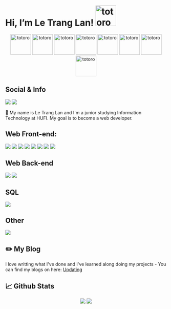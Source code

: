 # Hi, I’m Le Trang Lan!  <img src="https://emoji.gg/assets/emoji/9085-totoro.png" width="64px" height="64px" alt="totoro">

<p align="center">
<img src="https://projectertest.000webhostapp.com/gif/html.gif" width="64px" height="64px" alt="totoro"> <img src="https://projectertest.000webhostapp.com/gif/css.gif" width="64px" height="64px" alt="totoro"> <img src="https://projectertest.000webhostapp.com/gif/js.gif" width="64px" height="64px" alt="totoro"> <img src="https://projectertest.000webhostapp.com/gif/boostrap.gif" width="64px" height="64px" alt="totoro"> <img src="https://projectertest.000webhostapp.com/gif/node.gif" width="64px" height="64px" alt="totoro"> <img src="https://projectertest.000webhostapp.com/gif/react.gif" width="64px" height="64px" alt="totoro"> <img src="https://projectertest.000webhostapp.com/gif/mongodb.gif" width="64px" height="64px" alt="totoro"> <img src="https://projectertest.000webhostapp.com/gif/vs.gif" width="64px" height="64px" alt="totoro"></p>

## Social & Info
<a href=https://www.linkedin.com/in/ltlan/> <img src="https://img.shields.io/badge/linkedin-%230077B5.svg?style=for-the-badge&logo=linkedin&logoColor=white"></a>  <a href=https://www.facebook.com/ltlan/><img src="https://img.shields.io/badge/Facebook-%231877F2.svg?style=for-the-badge&logo=Facebook&logoColor=white"></a>

👨 My name is Le Trang Lan and I'm a junior studying Information Technology at HUFI. My goal is to become a web developer.

## Web Front-end:
<img src="https://img.shields.io/badge/react-%2320232a.svg?style=for-the-badge&logo=react&logoColor=%2361DAFB"> <img src="https://img.shields.io/badge/javascript-%23323330.svg?style=for-the-badge&logo=javascript&logoColor=%23F7DF1E"> <img src="https://img.shields.io/badge/html5-%23E34F26.svg?style=for-the-badge&logo=html5&logoColor=white"> <img src="https://img.shields.io/badge/css3-%231572B6.svg?style=for-the-badge&logo=css3&logoColor=white"> <img src="https://img.shields.io/badge/redux-%23593d88.svg?style=for-the-badge&logo=redux&logoColor=white"> <img src="https://img.shields.io/badge/tailwindcss-%2338B2AC.svg?style=for-the-badge&logo=tailwind-css&logoColor=white"> <img src="https://img.shields.io/badge/bootstrap-%23563D7C.svg?style=for-the-badge&logo=bootstrap&logoColor=white"/> <img src="https://img.shields.io/badge/SASS-hotpink.svg?style=for-the-badge&logo=SASS&logoColor=white">

## Web Back-end
<img src="https://img.shields.io/badge/node.js-6DA55F?style=for-the-badge&logo=node.js&logoColor=white">  <img src="https://img.shields.io/badge/express.js-%23404d59.svg?style=for-the-badge&logo=express&logoColor=%2361DAFB">

## SQL
<img src="https://img.shields.io/badge/MongoDB-%234ea94b.svg?style=for-the-badge&logo=mongodb&logoColor=white">

## Other
<img src="https://img.shields.io/badge/c++-%2300599C.svg?style=for-the-badge&logo=c%2B%2B&logoColor=white">

## ✏️ My Blog

I love writting what I've done and I've learned along doing my projects - You can find my blogs on here: <a href="#"> Updating </a>


## 📈 Github Stats
<p align="center">
<img src="https://github-readme-stats.vercel.app/api?username=letranglan129&theme=tokyonight&show_icons=true&count_private=true">
<img src="https://github-readme-stats.vercel.app/api/top-langs/?username=letranglan129&theme=tokyonight&layout=compact&langs_count=6"></p>

<!---
anhduy1202/anhduy1202 is a ✨ special ✨ repository because its `README.md` (this file) appears on your GitHub profile.
You can click the Preview link to take a look at your changes.
--->
